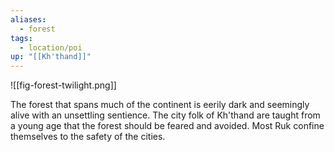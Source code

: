 ```yaml
---
aliases:
  - forest
tags:
  - location/poi
up: "[[Kh'thand]]"
---
```

![[fig-forest-twilight.png]] 

The forest that spans much of the continent is eerily dark and seemingly alive with an unsettling sentience. The city folk of Kh'thand are taught from a young age that the forest should be feared and avoided. Most Ruk confine themselves to the safety of the cities. 